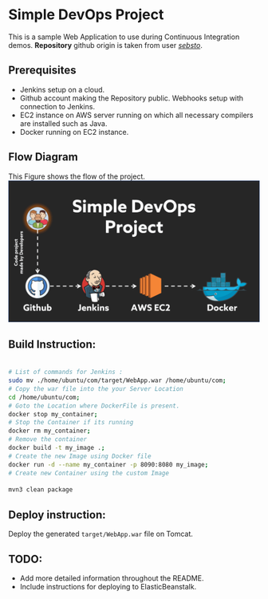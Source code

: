 # Simple DevOps Project

This is a sample Web Application to use during Continuous Integration demos.
**Repository** github origin is taken from user [*sebsto*](https://github.com/sebsto/webapp).  

## Prerequisites
- Jenkins setup on a cloud.
- Github account making the Repository public. Webhooks setup with connection to Jenkins.
- EC2 instance on AWS server running on which all necessary compilers are installed such as Java.
- Docker running on EC2 instance.

## Flow Diagram

This Figure shows the flow of the project.
!['Flow chart of the Project](FlowChart.gif)

## Build Instruction:

```bash

# List of commands for Jenkins :
sudo mv ./home/ubuntu/com/target/WebApp.war /home/ubuntu/com; 
# Copy the war file into the your Server Location 
cd /home/ubuntu/com; 
# Goto the Location where DockerFile is present.
docker stop my_container; 
# Stop the Container if its running 
docker rm my_container; 
# Remove the container
docker build -t my_image .; 
# Create the new Image using Docker file
docker run -d --name my_container -p 8090:8080 my_image; 
# Create new Container using the custom Image

mvn3 clean package
```

## Deploy instruction:

Deploy the generated `target/WebApp.war` file on Tomcat.
 
## TODO:

- Add more detailed information throughout the README.
- Include instructions for deploying to ElasticBeanstalk.

